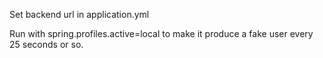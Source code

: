 
Set backend url in application.yml

Run with spring.profiles.active=local to make it produce a fake user every 25 seconds or so.

